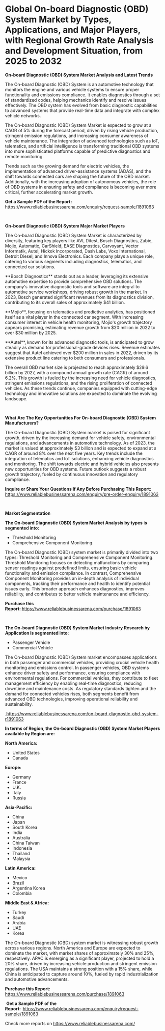 <p><h1>Global On-board Diagnostic (OBD) System Market by Types, Applications, and Major Players, with Regional Growth Rate Analysis and Development Situation, from 2025 to 2032</h1></p><p><strong>On-board Diagnostic (OBD) System Market Analysis and Latest Trends</strong></p>
<p><p>The On-board Diagnostic (OBD) System is an automotive technology that monitors the engine and various vehicle systems to ensure proper functionality and emissions compliance. It enables diagnostics through a set of standardized codes, helping mechanics identify and resolve issues effectively. The OBD system has evolved from basic diagnostic capabilities to advanced systems that provide real-time data and integrate with complex vehicle networks.</p><p>The On-board Diagnostic (OBD) System Market is expected to grow at a CAGR of 5% during the forecast period, driven by rising vehicle production, stringent emission regulations, and increasing consumer awareness of vehicle maintenance. The integration of advanced technologies such as IoT, telematics, and artificial intelligence is transforming traditional OBD systems into more sophisticated platforms capable of predictive diagnostics and remote monitoring.</p><p>Trends such as the growing demand for electric vehicles, the implementation of advanced driver-assistance systems (ADAS), and the shift towards connected cars are shaping the future of the OBD market. Additionally, with the increasing adoption of autonomous vehicles, the role of OBD systems in ensuring safety and compliance is becoming ever more critical, further accelerating market growth.</p></p>
<p><strong>Get a Sample PDF of the Report:&nbsp;</strong> <a href="https://www.reliablebusinessarena.com/enquiry/request-sample/1891063?utm_campaign=2958&utm_medium=2&utm_source=Github&utm_content=ia&utm_term=28032025&utm_id=on-board-diagnostic-obd-system">https://www.reliablebusinessarena.com/enquiry/request-sample/1891063</a></p>
<p>&nbsp;</p>
<p><strong>On-board Diagnostic (OBD) System Major Market Players</strong></p>
<p><p>The On-board Diagnostic (OBD) System Market is characterized by diversity, featuring key players like AVL Ditest, Bosch Diagnostics, Zubie, Mojio, Automatic, CarShield, EASE Diagnostics, Carvoyant, Vector Informatik, Autel, Hickok Incorporated, Dash Labs, Voxx International, Detroit Diesel, and Innova Electronics. Each company plays a unique role, catering to various segments including diagnostics, telematics, and connected car solutions.</p><p>**Bosch Diagnostics** stands out as a leader, leveraging its extensive automotive expertise to provide comprehensive OBD solutions. The company's innovative diagnostic tools and software are integral to automotive service workshops, driving robust growth in the market. In 2023, Bosch generated significant revenues from its diagnostics division, contributing to its overall sales of approximately $41 billion.</p><p>**Mojio**, focusing on telematics and predictive analytics, has positioned itself as a vital player in the connected car segment. With increasing consumer interest in vehicle health monitoring, Mojio's growth trajectory appears promising, estimating revenue growth from $20 million in 2022 to over $30 million by 2025.</p><p>**Autel**, known for its advanced diagnostic tools, is anticipated to grow steadily as demand for professional-grade devices rises. Revenue estimates suggest that Autel achieved over $200 million in sales in 2022, driven by its extensive product line catering to both consumers and professionals.</p><p>The overall OBD market size is projected to reach approximately $29.6 billion by 2027, with a compound annual growth rate (CAGR) of around 6.2%. This growth is fueled by the increasing need for vehicle diagnostics, stringent emissions regulations, and the rising proliferation of connected vehicles. As these trends continue, companies equipped with cutting-edge technology and innovative solutions are expected to dominate the evolving landscape.</p></p>
<p>&nbsp;</p>
<p><strong>What Are The Key Opportunities For On-board Diagnostic (OBD) System Manufacturers?</strong></p>
<p><p>The On-board Diagnostic (OBD) System market is poised for significant growth, driven by the increasing demand for vehicle safety, environmental regulations, and advancements in automotive technology. As of 2023, the market is valued at approximately $3 billion and is expected to expand at a CAGR of around 8% over the next five years. Key trends include the integration of telematics and IoT solutions, enhancing vehicle diagnostics and monitoring. The shift towards electric and hybrid vehicles also presents new opportunities for OBD systems. Future outlook suggests a robust growth trajectory, fueled by continuous innovation and regulatory compliance.</p></p>
<p><strong>Inquire or Share Your Questions If Any Before Purchasing This Report:</strong> <a href="https://www.reliablebusinessarena.com/enquiry/pre-order-enquiry/1891063?utm_campaign=2958&utm_medium=2&utm_source=Github&utm_content=ia&utm_term=28032025&utm_id=on-board-diagnostic-obd-system">https://www.reliablebusinessarena.com/enquiry/pre-order-enquiry/1891063</a></p>
<p>&nbsp;</p>
<p><strong>Market Segmentation</strong></p>
<p><strong>The On-board Diagnostic (OBD) System Market Analysis by types is segmented into:</strong></p>
<p><ul><li>Threshold Monitoring</li><li>Comprehensive Component Monitoring</li></ul></p>
<p><p>The On-board Diagnostic (OBD) system market is primarily divided into two types: Threshold Monitoring and Comprehensive Component Monitoring. Threshold Monitoring focuses on detecting malfunctions by comparing sensor readings against predefined limits, ensuring basic vehicle functionality and emission compliance. In contrast, Comprehensive Component Monitoring provides an in-depth analysis of individual components, tracking their performance and health to identify potential issues early. This broader approach enhances diagnostics, improves reliability, and contributes to better vehicle maintenance and efficiency.</p></p>
<p><strong>Purchase this Report:&nbsp;</strong><a href="https://www.reliablebusinessarena.com/purchase/1891063?utm_campaign=2958&utm_medium=2&utm_source=Github&utm_content=ia&utm_term=28032025&utm_id=on-board-diagnostic-obd-system">https://www.reliablebusinessarena.com/purchase/1891063</a></p>
<p>&nbsp;</p>
<p><strong>The On-board Diagnostic (OBD) System Market Industry Research by Application is segmented into:</strong></p>
<p><ul><li>Passenger Vehicle</li><li>Commercial Vehicle</li></ul></p>
<p><p>The On-board Diagnostic (OBD) System market encompasses applications in both passenger and commercial vehicles, providing crucial vehicle health monitoring and emissions control. In passenger vehicles, OBD systems enhance driver safety and performance, ensuring compliance with environmental regulations. For commercial vehicles, they contribute to fleet management efficiency by enabling real-time diagnostics, reducing downtime and maintenance costs. As regulatory standards tighten and the demand for connected vehicles rises, both segments benefit from advanced OBD technologies, improving operational reliability and sustainability.</p></p>
<p><a href="https://www.reliablebusinessarena.com/on-board-diagnostic-obd-system-r1891063?utm_campaign=2958&utm_medium=2&utm_source=Github&utm_content=ia&utm_term=28032025&utm_id=on-board-diagnostic-obd-system">&nbsp;https://www.reliablebusinessarena.com/on-board-diagnostic-obd-system-r1891063</a></p>
<p><strong>In terms of Region, the On-board Diagnostic (OBD) System Market Players available by Region are:</strong></p>
<p>
    <p> <strong> North America: </strong>
        <ul>
            <li>United States</li>
            <li>Canada</li>
        </ul>
        </p> 
    <p> <strong> Europe: </strong>
        <ul>
            <li>Germany</li>
            <li>France</li>
            <li>U.K.</li>
            <li>Italy</li>
            <li>Russia</li>
        </ul>
        </p> 
    <p> <strong> Asia-Pacific: </strong>
        <ul>
            <li>China</li>
            <li>Japan</li>
            <li>South Korea</li>
            <li>India</li>
            <li>Australia</li>
            <li>China Taiwan</li>
            <li>Indonesia</li>
            <li>Thailand</li>
            <li>Malaysia</li>
        </ul>
        </p> 
    <p> <strong> Latin America: </strong>
        <ul>
            <li>Mexico</li>
            <li>Brazil</li>
            <li>Argentina Korea</li>
            <li>Colombia</li>
        </ul>
        </p> 
    <p> <strong> Middle East & Africa: </strong>
        <ul>
            <li>Turkey</li>
            <li>Saudi</li>
            <li>Arabia</li>
            <li>UAE</li>
            <li>Korea</li>
        </ul>
    </p>
    </p>
<p><p>The On-board Diagnostic (OBD) system market is witnessing robust growth across various regions. North America and Europe are expected to dominate the market, with market shares of approximately 30% and 25%, respectively. APAC is emerging as a significant player, projected to hold a 20% share, driven by increasing vehicle production and stringent emission regulations. The USA maintains a strong position with a 15% share, while China is anticipated to capture around 10%, fueled by rapid industrialization and automotive advancements.</p></p>
<p><strong>Purchase this Report: </strong><a href="https://www.reliablebusinessarena.com/purchase/1891063?utm_campaign=2958&utm_medium=2&utm_source=Github&utm_content=ia&utm_term=28032025&utm_id=on-board-diagnostic-obd-system">https://www.reliablebusinessarena.com/purchase/1891063</a></p>
<p>&nbsp;<strong>Get a Sample PDF of the Report:&nbsp;&nbsp;</strong><a href="https://www.reliablebusinessarena.com/enquiry/request-sample/1891063?utm_campaign=2958&utm_medium=2&utm_source=Github&utm_content=ia&utm_term=28032025&utm_id=on-board-diagnostic-obd-system">https://www.reliablebusinessarena.com/enquiry/request-sample/1891063</a></p>
<p><strong></strong></p>
<p>Check more reports on <a href="https://www.reliablebusinessarena.com/?utm_campaign=2958&utm_medium=2&utm_source=Github&utm_content=ia&utm_term=28032025&utm_id=on-board-diagnostic-obd-system">https://www.reliablebusinessarena.com/</a></p>